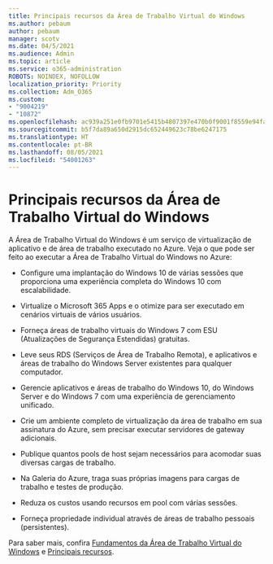 ```yaml
---
title: Principais recursos da Área de Trabalho Virtual do Windows
ms.author: pebaum
author: pebaum
manager: scotv
ms.date: 04/5/2021
ms.audience: Admin
ms.topic: article
ms.service: o365-administration
ROBOTS: NOINDEX, NOFOLLOW
localization_priority: Priority
ms.collection: Adm_O365
ms.custom:
- "9004219"
- "10872"
ms.openlocfilehash: ac939a251e0fb9701e5415b4807397e470b0f9001f8559e94fa089dcdb5697f4
ms.sourcegitcommit: b5f7da89a650d2915dc652449623c78be6247175
ms.translationtype: HT
ms.contentlocale: pt-BR
ms.lasthandoff: 08/05/2021
ms.locfileid: "54001263"
---
```

# <a name="key-capabilities-of-windows-virtual-desktop"></a>Principais recursos da Área de Trabalho Virtual do Windows


A Área de Trabalho Virtual do Windows é um serviço de virtualização de aplicativo e de área de trabalho executado no Azure. Veja o que pode ser feito ao executar a Área de Trabalho Virtual do Windows no Azure:

- Configure uma implantação do Windows 10 de várias sessões que proporciona uma experiência completa do Windows 10 com escalabilidade.

- Virtualize o Microsoft 365 Apps e o otimize para ser executado em cenários virtuais de vários usuários.

- Forneça áreas de trabalho virtuais do Windows 7 com ESU (Atualizações de Segurança Estendidas) gratuitas.

- Leve seus RDS (Serviços de Área de Trabalho Remota), e aplicativos e áreas de trabalho do Windows Server existentes para qualquer computador.

- Gerencie aplicativos e áreas de trabalho do Windows 10, do Windows Server e do Windows 7 com uma experiência de gerenciamento unificado. 

- Crie um ambiente completo de virtualização da área de trabalho em sua assinatura do Azure, sem precisar executar servidores de gateway adicionais.

- Publique quantos pools de host sejam necessários para acomodar suas diversas cargas de trabalho.

- Na Galeria do Azure, traga suas próprias imagens para cargas de trabalho e testes de produção. 

- Reduza os custos usando recursos em pool com várias sessões. 

- Forneça propriedade individual através de áreas de trabalho pessoais (persistentes).

Para saber mais, confira [Fundamentos da Área de Trabalho Virtual do Windows](https://go.microsoft.com/fwlink/?linkid=2127033) e [Principais recursos](https://docs.microsoft.com/azure/virtual-desktop/overview#key-capabilities).